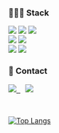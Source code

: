 <h3>👩🏻‍💻 Stack</h3>

<div> 
  <img src="https://img.shields.io/badge/javascript-F7DF1E?style=for-the-badge&logo=javascript&logoColor=black">
  <img src="https://img.shields.io/badge/vue.js-4FC08D?style=for-the-badge&logo=vue.js&logoColor=white"> 
  <img src="https://img.shields.io/badge/react-61DAFB?style=for-the-badge&logo=react&logoColor=black">

  <br>
  <img src="https://img.shields.io/badge/html5-E34F26?style=for-the-badge&logo=html5&logoColor=white">
  <img src="https://img.shields.io/badge/css-1572B6?style=for-the-badge&logo=css3&logoColor=white">

  <br> 
  <img src="https://img.shields.io/badge/python-3776AB?style=for-the-badge&logo=python&logoColor=white">
  <img src="https://img.shields.io/badge/django-092E20?style=for-the-badge&logo=django&logoColor=white">  
</div>


<h3>🌷 Contact</h3>
<p>
  <a href="https://velog.io/@yjoct13"><img src="https://img.shields.io/badge/Tech%20Blog-11B48A?style=flat-square&logo=Vimeo&logoColor=white&link=https://velog.io/@"/>&nbsp
  <a href="mailto:yjoct13@gmail.com">
    <img 
        src="https://img.shields.io/badge/Gmail-d14836?style=flat-square&logo=Gmail&logoColor=white&link=mailto:yjoct13@gmail.com"
        style="height : auto; margin-left : 10px; margin-right : 10px;"/>
  </a>
</p>
<br>

[![Top Langs](https://github-readme-stats.vercel.app/api/top-langs/?username=yujinni&langs_count=3&layout=compact&theme=omni)](https://github.com/yujinni/yujinni)﻿

<!--
**yujinni/yujinni** is a ✨ _special_ ✨ repository because its `README.md` (this file) appears on your GitHub profile.

Here are some ideas to get you started:

- 🔭 I’m currently working on ...
- 🌱 I’m currently learning ...
- 👯 I’m looking to collaborate on ...
- 🤔 I’m looking for help with ...
- 💬 Ask me about ...
- 📫 How to reach me: ...
- 😄 Pronouns: ...
- ⚡ Fun fact: ...
-->

